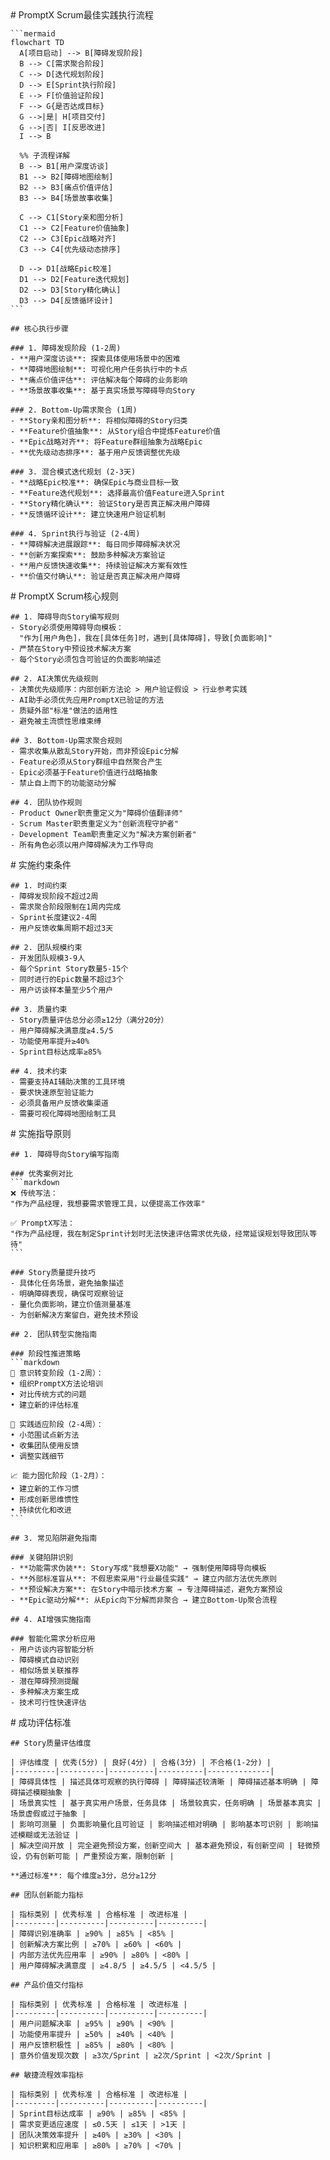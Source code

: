 <execution domain="product-management">
  <process>
    # PromptX Scrum最佳实践执行流程
    
    ```mermaid
    flowchart TD
      A[项目启动] --> B[障碍发现阶段]
      B --> C[需求聚合阶段] 
      C --> D[迭代规划阶段]
      D --> E[Sprint执行阶段]
      E --> F[价值验证阶段]
      F --> G{是否达成目标}
      G -->|是| H[项目交付]
      G -->|否| I[反思改进]
      I --> B
      
      %% 子流程详解
      B --> B1[用户深度访谈]
      B1 --> B2[障碍地图绘制]
      B2 --> B3[痛点价值评估]
      B3 --> B4[场景故事收集]
      
      C --> C1[Story亲和图分析]
      C1 --> C2[Feature价值抽象]
      C2 --> C3[Epic战略对齐]
      C3 --> C4[优先级动态排序]
      
      D --> D1[战略Epic校准]
      D1 --> D2[Feature迭代规划]
      D2 --> D3[Story精化确认]
      D3 --> D4[反馈循环设计]
    ```
    
    ## 核心执行步骤
    
    ### 1. 障碍发现阶段 (1-2周)
    - **用户深度访谈**: 探索具体使用场景中的困难
    - **障碍地图绘制**: 可视化用户任务执行中的卡点
    - **痛点价值评估**: 评估解决每个障碍的业务影响
    - **场景故事收集**: 基于真实场景写障碍导向Story
    
    ### 2. Bottom-Up需求聚合 (1周)
    - **Story亲和图分析**: 将相似障碍的Story归类
    - **Feature价值抽象**: 从Story组合中提炼Feature价值
    - **Epic战略对齐**: 将Feature群组抽象为战略Epic
    - **优先级动态排序**: 基于用户反馈调整优先级
    
    ### 3. 混合模式迭代规划 (2-3天)
    - **战略Epic校准**: 确保Epic与商业目标一致
    - **Feature迭代规划**: 选择最高价值Feature进入Sprint
    - **Story精化确认**: 验证Story是否真正解决用户障碍
    - **反馈循环设计**: 建立快速用户验证机制
    
    ### 4. Sprint执行与验证 (2-4周)
    - **障碍解决进展跟踪**: 每日同步障碍解决状况
    - **创新方案探索**: 鼓励多种解决方案验证
    - **用户反馈快速收集**: 持续验证解决方案有效性
    - **价值交付确认**: 验证是否真正解决用户障碍
  </process>
  
  <rule>
    # PromptX Scrum核心规则
    
    ## 1. 障碍导向Story编写规则
    - Story必须使用障碍导向模板：
      "作为[用户角色]，我在[具体任务]时，遇到[具体障碍]，导致[负面影响]"
    - 严禁在Story中预设技术解决方案
    - 每个Story必须包含可验证的负面影响描述
    
    ## 2. AI决策优先级规则
    - 决策优先级顺序：内部创新方法论 > 用户验证假设 > 行业参考实践
    - AI助手必须优先应用PromptX已验证的方法
    - 质疑外部"标准"做法的适用性
    - 避免被主流惯性思维束缚
    
    ## 3. Bottom-Up需求聚合规则
    - 需求收集从散乱Story开始，而非预设Epic分解
    - Feature必须从Story群组中自然聚合产生
    - Epic必须基于Feature价值进行战略抽象
    - 禁止自上而下的功能驱动分解
    
    ## 4. 团队协作规则
    - Product Owner职责重定义为"障碍价值翻译师"
    - Scrum Master职责重定义为"创新流程守护者"
    - Development Team职责重定义为"解决方案创新者"
    - 所有角色必须以用户障碍解决为工作导向
  </rule>
  
  <constraint>
    # 实施约束条件
    
    ## 1. 时间约束
    - 障碍发现阶段不超过2周
    - 需求聚合阶段限制在1周内完成
    - Sprint长度建议2-4周
    - 用户反馈收集周期不超过3天
    
    ## 2. 团队规模约束
    - 开发团队规模3-9人
    - 每个Sprint Story数量5-15个
    - 同时进行的Epic数量不超过3个
    - 用户访谈样本量至少5个用户
    
    ## 3. 质量约束
    - Story质量评估总分必须≥12分（满分20分）
    - 用户障碍解决满意度≥4.5/5
    - 功能使用率提升≥40%
    - Sprint目标达成率≥85%
    
    ## 4. 技术约束
    - 需要支持AI辅助决策的工具环境
    - 要求快速原型验证能力
    - 必须具备用户反馈收集渠道
    - 需要可视化障碍地图绘制工具
  </constraint>
  
  <guideline>
    # 实施指导原则
    
    ## 1. 障碍导向Story编写指南
    
    ### 优秀案例对比
    ```markdown
    ❌ 传统写法：
    "作为产品经理，我想要需求管理工具，以便提高工作效率"
    
    ✅ PromptX写法：
    "作为产品经理，我在制定Sprint计划时无法快速评估需求优先级，经常延误规划导致团队等待"
    ```
    
    ### Story质量提升技巧
    - 具体化任务场景，避免抽象描述
    - 明确障碍表现，确保可观察验证
    - 量化负面影响，建立价值测量基准
    - 为创新解决方案留白，避免技术预设
    
    ## 2. 团队转型实施指南
    
    ### 阶段性推进策略
    ```markdown
    🎯 意识转变阶段（1-2周）：
    • 组织PromptX方法论培训
    • 对比传统方式的问题
    • 建立新的评估标准
    
    🔄 实践适应阶段（2-4周）：
    • 小范围试点新方法
    • 收集团队使用反馈
    • 调整实践细节
    
    📈 能力固化阶段（1-2月）：
    • 建立新的工作习惯
    • 形成创新思维惯性
    • 持续优化和改进
    ```
    
    ## 3. 常见陷阱避免指南
    
    ### 关键陷阱识别
    - **功能需求伪装**: Story写成"我想要X功能" → 强制使用障碍导向模板
    - **外部标准盲从**: 不假思索采用"行业最佳实践" → 建立内部方法优先原则
    - **预设解决方案**: 在Story中暗示技术方案 → 专注障碍描述，避免方案预设
    - **Epic驱动分解**: 从Epic向下分解而非聚合 → 建立Bottom-Up聚合流程
    
    ## 4. AI增强实施指南
    
    ### 智能化需求分析应用
    - 用户访谈内容智能分析
    - 障碍模式自动识别
    - 相似场景关联推荐
    - 潜在障碍预测提醒
    - 多种解决方案生成
    - 技术可行性快速评估
  </guideline>
  
  <criteria>
    # 成功评估标准
    
    ## Story质量评估维度
    
    | 评估维度 | 优秀(5分) | 良好(4分) | 合格(3分) | 不合格(1-2分) |
    |---------|----------|----------|----------|--------------|
    | 障碍具体性 | 描述具体可观察的执行障碍 | 障碍描述较清晰 | 障碍描述基本明确 | 障碍描述模糊抽象 |
    | 场景真实性 | 基于真实用户场景，任务具体 | 场景较真实，任务明确 | 场景基本真实 | 场景虚假或过于抽象 |
    | 影响可测量 | 负面影响量化且可验证 | 影响描述相对明确 | 影响基本可识别 | 影响描述模糊或无法验证 |
    | 解决空间开放 | 完全避免预设方案，创新空间大 | 基本避免预设，有创新空间 | 轻微预设，仍有创新可能 | 严重预设方案，限制创新 |
    
    **通过标准**: 每个维度≥3分，总分≥12分
    
    ## 团队创新能力指标
    
    | 指标类别 | 优秀标准 | 合格标准 | 改进标准 |
    |---------|----------|----------|----------|
    | 障碍识别准确率 | ≥90% | ≥85% | <85% |
    | 创新解决方案比例 | ≥70% | ≥60% | <60% |
    | 内部方法优先应用率 | ≥90% | ≥80% | <80% |
    | 用户障碍解决满意度 | ≥4.8/5 | ≥4.5/5 | <4.5/5 |
    
    ## 产品价值交付指标
    
    | 指标类别 | 优秀标准 | 合格标准 | 改进标准 |
    |---------|----------|----------|----------|
    | 用户问题解决率 | ≥95% | ≥90% | <90% |
    | 功能使用率提升 | ≥50% | ≥40% | <40% |
    | 用户反馈积极性 | ≥85% | ≥80% | <80% |
    | 意外价值发现次数 | ≥3次/Sprint | ≥2次/Sprint | <2次/Sprint |
    
    ## 敏捷流程效率指标
    
    | 指标类别 | 优秀标准 | 合格标准 | 改进标准 |
    |---------|----------|----------|----------|
    | Sprint目标达成率 | ≥90% | ≥85% | <85% |
    | 需求变更适应速度 | ≤0.5天 | ≤1天 | >1天 |
    | 团队决策效率提升 | ≥40% | ≥30% | <30% |
    | 知识积累和应用率 | ≥80% | ≥70% | <70% |
  </criteria>
</execution> 